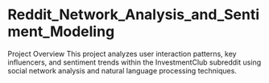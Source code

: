 # Reddit_Network_Analysis_and_Sentiment_Modeling
Project Overview  This project analyzes user interaction patterns, key influencers, and sentiment trends within the InvestmentClub subreddit using social network analysis and natural language processing techniques.
